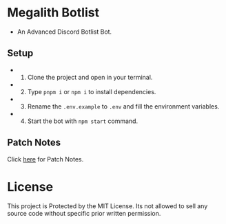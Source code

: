 # Megalith Botlist
- An Advanced Discord Botlist Bot.

## Setup
- 1. Clone the project and open in your terminal.
- 2. Type `pnpm i` or `npm i` to install dependencies.
- 3. Rename the `.env.example` to `.env` and fill the environment variables.
- 4. Start the bot with `npm start` command.

## Patch Notes
Click [here](https://github.com/MegalithOffical/v14-Discord-Bot-Template/blob/master/CHANGELOG.md) for Patch Notes.

# License
This project is Protected by the MIT License.
Its not allowed to sell any source code without specific prior written permission.
